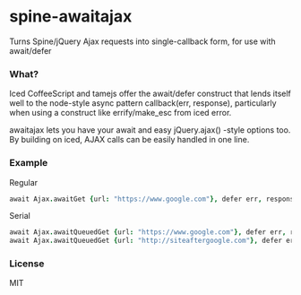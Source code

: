 # spine-awaitajax

Turns Spine/jQuery Ajax requests into single-callback form, for use with await/defer

### What?

Iced CoffeeScript and tamejs offer the await/defer construct that lends itself well to the node-style async pattern callback(err, response), particularly when using a construct like errify/make_esc from iced error.

awaitajax lets you have your await and easy jQuery.ajax() -style options too. By building on iced, AJAX calls can be easily handled in one line.

### Example

Regular
```coffee
await Ajax.awaitGet {url: "https://www.google.com"}, defer err, response
```

Serial
```coffee
await Ajax.awaitQueuedGet {url: "https://www.google.com"}, defer err, response
await Ajax.awaitQueuedGet {url: "http://siteaftergoogle.com"}, defer err, response
```


### License

MIT